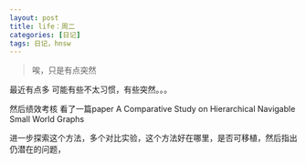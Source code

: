 ```yaml
---
layout: post
title: life：周二
categories: [日记]
tags: 日记，hnsw
---
```


> 唉，只是有点突然

最近有点多 可能有些不太习惯，有些突然。。。

然后绩效考核 看了一篇paper A Comparative Study on Hierarchical
Navigable Small World Graphs 

进一步探索这个方法，多个对比实验，这个方法好在哪里，是否可移植，然后指出仍潜在的问题，